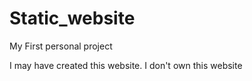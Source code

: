 # Static_website
My First personal project

I may have created this website.
I don't own this website
